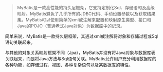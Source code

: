 > MyBatis是一款高性能的持久层框架，它支持定制化Sql、存储语句及高级映射。MyBatis避免了几乎所有的JDBC代码、手动设置参数以及获取结果集。MyBatis可以使用简单的xml或注解来配置和映射原生类型、接口和Java的POJO（普通老式Java对象）为数据库中的记录。

简单来说，MyBatis是一款持久层框架，其通过xml或注解将对象和存储过程或Sql语句关联起来。   

与其他的对象关系映射框架不同（Jpa），MyBatis并没有将Java对象与数据库表关联起来，而是将Java方法与Sql语句关联。MyBatis允许用户充分利用数据库的各种功能，如存储过程、视图、各种复杂语句以及某数据库的特性。    